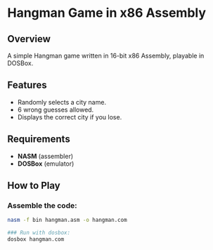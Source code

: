 # Hangman Game in x86 Assembly

## Overview
A simple Hangman game written in 16-bit x86 Assembly, playable in DOSBox.

## Features
- Randomly selects a city name.  
- 6 wrong guesses allowed.  
- Displays the correct city if you lose.

## Requirements
- **NASM** (assembler)  
- **DOSBox** (emulator)

## How to Play
### Assemble the code:
```bash
nasm -f bin hangman.asm -o hangman.com

### Run with dosbox:
dosbox hangman.com
